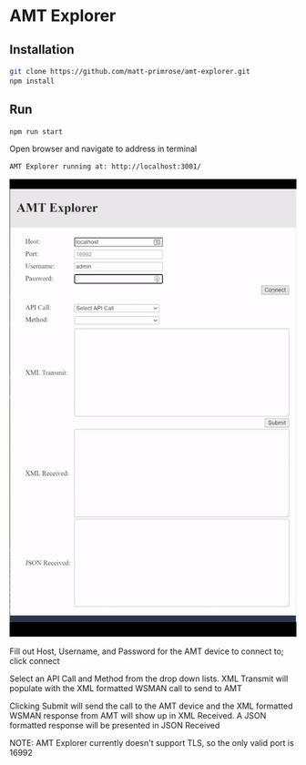 # AMT Explorer

## Installation
```bash
git clone https://github.com/matt-primrose/amt-explorer.git
npm install
```

## Run
```bash
npm run start
```

Open browser and navigate to address in terminal

```bash
AMT Explorer running at: http://localhost:3001/
```

<p align="center">
<img src="assets/animations/amt-explorer.gif" width="650" />
</p>

Fill out Host, Username, and Password for the AMT device to connect to; click connect

Select an API Call and Method from the drop down lists.  XML Transmit will populate with the XML formatted WSMAN call to send to AMT

Clicking Submit will send the call to the AMT device and the XML formatted WSMAN response from AMT will show up in XML Received.  A JSON formatted response will be presented in JSON Received

NOTE: AMT Explorer currently doesn't support TLS, so the only valid port is 16992
